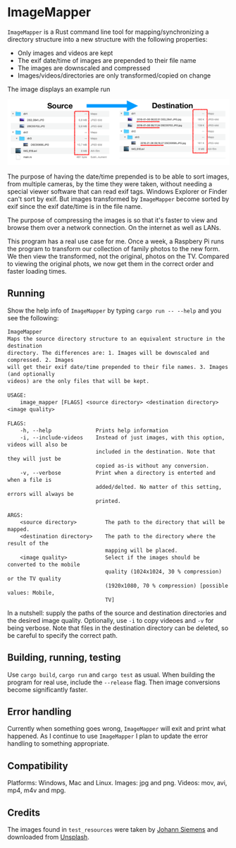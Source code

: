 
# ImageMapper

`ImageMapper` is a Rust command line tool for mapping/synchronizing a directory structure into a new structure with the following properties:

- Only images and videos are kept
- The exif date/time of images are prepended to their file name
- The images are downscaled and compressed
- Images/videos/directories are only transformed/copied on change

The image displays an example run

![](Example.png)

The purpose of having the date/time prepended is to be able to sort images, from multiple cameras, by the time they were taken, without needing a special viewer software that can read exif tags. Windows Explorer or Finder can't sort by exif. But images transformed by `ImageMapper` become sorted by exif since the exif date/time is in the file name.

The purpose of compressing the images is so that it's faster to view and browse them over a network connection. On the internet as well as LANs.

This program has a real use case for me. Once a week, a Raspbery Pi runs the program to transform our collection of family photos to the new form. We then view the transformed, not the original, photos on the TV. Compared to viewing the original phots, we now get them in the correct order and faster loading times.

## Running

Show the help info of `ImageMapper` by typing `cargo run -- --help` and you see the following:

```
ImageMapper 
Maps the source directory structure to an equivalent structure in the destination
directory. The differences are: 1. Images will be downscaled and compressed. 2. Images
will get their exif date/time prepended to their file names. 3. Images (and optionally
videos) are the only files that will be kept.

USAGE:
    image_mapper [FLAGS] <source directory> <destination directory> <image quality>

FLAGS:
    -h, --help              Prints help information
    -i, --include-videos    Instead of just images, with this option, videos will also be
                            included in the destination. Note that they will just be
                            copied as-is without any conversion.
    -v, --verbose           Print when a directory is enterted and when a file is
                            added/delted. No matter of this setting, errors will always be
                            printed.

ARGS:
    <source directory>         The path to the directory that will be mapped.
    <destination directory>    The path to the directory where the result of the
                               mapping will be placed.
    <image quality>            Select if the images should be converted to the mobile
                               quality (1024x1024, 30 % compression) or the TV quality
                               (1920x1080, 70 % compression) [possible values: Mobile,
                               TV]
```

In a nutshell: supply the paths of the source and destination directories and the desired image quality. Optionally, use `-i` to copy videoes and `-v` for being verbose. Note that files in the destination directory can be deleted, so be careful to specify the correct path.

## Building, running, testing

Use `cargo build`, `cargo run` and `cargo test` as usual. When building the program for real use, include the `--release` flag. Then image conversions become significantly faster.

## Error handling

Currently when something goes wrong, `ImageMapper` will exit and print what happened. As I continue to use `ImageMapper` I plan to update the error handling to something appropriate.

## Compatibility

Platforms: Windows, Mac and Linux.
Images: jpg and png.
Videos: mov, avi, mp4, m4v and mpg.

## Credits

The images found in `test_resources` were taken by [Johann Siemens](https://unsplash.com/@johannsiemens?utm_source=unsplash&utm_medium=referral&utm_content=creditCopyText) and downloaded from [Unsplash](https://unsplash.com/search/photos/tree?utm_source=unsplash&utm_medium=referral&utm_content=creditCopyText).
